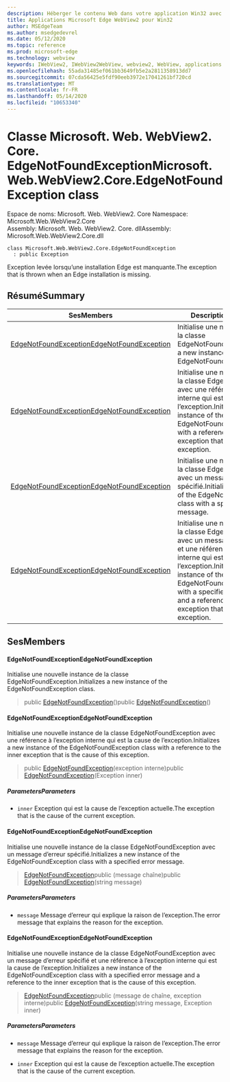 ```yaml
---
description: Héberger le contenu Web dans votre application Win32 avec le contrôle Microsoft Edge WebView2
title: Applications Microsoft Edge WebView2 pour Win32
author: MSEdgeTeam
ms.author: msedgedevrel
ms.date: 05/12/2020
ms.topic: reference
ms.prod: microsoft-edge
ms.technology: webview
keywords: IWebView2, IWebView2WebView, webview2, WebView, applications Win32, Win32, Edge, ICoreWebView2, ICoreWebView2Controller, contrôle de navigateur, html Edge
ms.openlocfilehash: 55ada31485ef061bb3649fb5e2a2811358913dd7
ms.sourcegitcommit: 07cda56425e5fdf90eeb3972e17041261bf720cd
ms.translationtype: MT
ms.contentlocale: fr-FR
ms.lasthandoff: 05/14/2020
ms.locfileid: "10653340"
---
```

# <span data-ttu-id="5fd3d-104">Classe Microsoft. Web. WebView2. Core. EdgeNotFoundException</span><span class="sxs-lookup"><span data-stu-id="5fd3d-104">Microsoft.Web.WebView2.Core.EdgeNotFoundException class</span></span> 

<span data-ttu-id="5fd3d-105">Espace de noms: Microsoft. Web. WebView2. Core </span><span class="sxs-lookup"><span data-stu-id="5fd3d-105">Namespace: Microsoft.Web.WebView2.Core</span></span>\
<span data-ttu-id="5fd3d-106">Assembly: Microsoft. Web. WebView2. Core. dll</span><span class="sxs-lookup"><span data-stu-id="5fd3d-106">Assembly: Microsoft.Web.WebView2.Core.dll</span></span>

```
class Microsoft.Web.WebView2.Core.EdgeNotFoundException
  : public Exception
```

<span data-ttu-id="5fd3d-107">Exception levée lorsqu’une installation Edge est manquante.</span><span class="sxs-lookup"><span data-stu-id="5fd3d-107">The exception that is thrown when an Edge installation is missing.</span></span>

## <span data-ttu-id="5fd3d-108">Résumé</span><span class="sxs-lookup"><span data-stu-id="5fd3d-108">Summary</span></span>

 <span data-ttu-id="5fd3d-109">Ses</span><span class="sxs-lookup"><span data-stu-id="5fd3d-109">Members</span></span>                        | <span data-ttu-id="5fd3d-110">Descriptions</span><span class="sxs-lookup"><span data-stu-id="5fd3d-110">Descriptions</span></span>
--------------------------------|---------------------------------------------
[<span data-ttu-id="5fd3d-111">EdgeNotFoundException</span><span class="sxs-lookup"><span data-stu-id="5fd3d-111">EdgeNotFoundException</span></span>](#edgenotfoundexception) | <span data-ttu-id="5fd3d-112">Initialise une nouvelle instance de la classe EdgeNotFoundException.</span><span class="sxs-lookup"><span data-stu-id="5fd3d-112">Initializes a new instance of the EdgeNotFoundException class.</span></span>
[<span data-ttu-id="5fd3d-113">EdgeNotFoundException</span><span class="sxs-lookup"><span data-stu-id="5fd3d-113">EdgeNotFoundException</span></span>](#edgenotfoundexception) | <span data-ttu-id="5fd3d-114">Initialise une nouvelle instance de la classe EdgeNotFoundException avec une référence à l’exception interne qui est la cause de l’exception.</span><span class="sxs-lookup"><span data-stu-id="5fd3d-114">Initializes a new instance of the EdgeNotFoundException class with a reference to the inner exception that is the cause of this exception.</span></span>
[<span data-ttu-id="5fd3d-115">EdgeNotFoundException</span><span class="sxs-lookup"><span data-stu-id="5fd3d-115">EdgeNotFoundException</span></span>](#edgenotfoundexception) | <span data-ttu-id="5fd3d-116">Initialise une nouvelle instance de la classe EdgeNotFoundException avec un message d’erreur spécifié.</span><span class="sxs-lookup"><span data-stu-id="5fd3d-116">Initializes a new instance of the EdgeNotFoundException class with a specified error message.</span></span>
[<span data-ttu-id="5fd3d-117">EdgeNotFoundException</span><span class="sxs-lookup"><span data-stu-id="5fd3d-117">EdgeNotFoundException</span></span>](#edgenotfoundexception) | <span data-ttu-id="5fd3d-118">Initialise une nouvelle instance de la classe EdgeNotFoundException avec un message d’erreur spécifié et une référence à l’exception interne qui est la cause de l’exception.</span><span class="sxs-lookup"><span data-stu-id="5fd3d-118">Initializes a new instance of the EdgeNotFoundException class with a specified error message and a reference to the inner exception that is the cause of this exception.</span></span>

## <span data-ttu-id="5fd3d-119">Ses</span><span class="sxs-lookup"><span data-stu-id="5fd3d-119">Members</span></span>

#### <span data-ttu-id="5fd3d-120">EdgeNotFoundException</span><span class="sxs-lookup"><span data-stu-id="5fd3d-120">EdgeNotFoundException</span></span> 

<span data-ttu-id="5fd3d-121">Initialise une nouvelle instance de la classe EdgeNotFoundException.</span><span class="sxs-lookup"><span data-stu-id="5fd3d-121">Initializes a new instance of the EdgeNotFoundException class.</span></span>

> <span data-ttu-id="5fd3d-122">public [EdgeNotFoundException](#edgenotfoundexception)()</span><span class="sxs-lookup"><span data-stu-id="5fd3d-122">public [EdgeNotFoundException](#edgenotfoundexception)()</span></span>

#### <span data-ttu-id="5fd3d-123">EdgeNotFoundException</span><span class="sxs-lookup"><span data-stu-id="5fd3d-123">EdgeNotFoundException</span></span> 

<span data-ttu-id="5fd3d-124">Initialise une nouvelle instance de la classe EdgeNotFoundException avec une référence à l’exception interne qui est la cause de l’exception.</span><span class="sxs-lookup"><span data-stu-id="5fd3d-124">Initializes a new instance of the EdgeNotFoundException class with a reference to the inner exception that is the cause of this exception.</span></span>

> <span data-ttu-id="5fd3d-125">public [EdgeNotFoundException](#edgenotfoundexception)(exception interne)</span><span class="sxs-lookup"><span data-stu-id="5fd3d-125">public [EdgeNotFoundException](#edgenotfoundexception)(Exception inner)</span></span>

##### <span data-ttu-id="5fd3d-126">Parameters</span><span class="sxs-lookup"><span data-stu-id="5fd3d-126">Parameters</span></span>
* `inner` <span data-ttu-id="5fd3d-127">Exception qui est la cause de l’exception actuelle.</span><span class="sxs-lookup"><span data-stu-id="5fd3d-127">The exception that is the cause of the current exception.</span></span>

#### <span data-ttu-id="5fd3d-128">EdgeNotFoundException</span><span class="sxs-lookup"><span data-stu-id="5fd3d-128">EdgeNotFoundException</span></span> 

<span data-ttu-id="5fd3d-129">Initialise une nouvelle instance de la classe EdgeNotFoundException avec un message d’erreur spécifié.</span><span class="sxs-lookup"><span data-stu-id="5fd3d-129">Initializes a new instance of the EdgeNotFoundException class with a specified error message.</span></span>

> <span data-ttu-id="5fd3d-130">[EdgeNotFoundException](#edgenotfoundexception)public (message chaîne)</span><span class="sxs-lookup"><span data-stu-id="5fd3d-130">public [EdgeNotFoundException](#edgenotfoundexception)(string message)</span></span>

##### <span data-ttu-id="5fd3d-131">Parameters</span><span class="sxs-lookup"><span data-stu-id="5fd3d-131">Parameters</span></span>
* `message` <span data-ttu-id="5fd3d-132">Message d’erreur qui explique la raison de l’exception.</span><span class="sxs-lookup"><span data-stu-id="5fd3d-132">The error message that explains the reason for the exception.</span></span>

#### <span data-ttu-id="5fd3d-133">EdgeNotFoundException</span><span class="sxs-lookup"><span data-stu-id="5fd3d-133">EdgeNotFoundException</span></span> 

<span data-ttu-id="5fd3d-134">Initialise une nouvelle instance de la classe EdgeNotFoundException avec un message d’erreur spécifié et une référence à l’exception interne qui est la cause de l’exception.</span><span class="sxs-lookup"><span data-stu-id="5fd3d-134">Initializes a new instance of the EdgeNotFoundException class with a specified error message and a reference to the inner exception that is the cause of this exception.</span></span>

> <span data-ttu-id="5fd3d-135">[EdgeNotFoundException](#edgenotfoundexception)public (message de chaîne, exception interne)</span><span class="sxs-lookup"><span data-stu-id="5fd3d-135">public [EdgeNotFoundException](#edgenotfoundexception)(string message, Exception inner)</span></span>

##### <span data-ttu-id="5fd3d-136">Parameters</span><span class="sxs-lookup"><span data-stu-id="5fd3d-136">Parameters</span></span>
* `message` <span data-ttu-id="5fd3d-137">Message d’erreur qui explique la raison de l’exception.</span><span class="sxs-lookup"><span data-stu-id="5fd3d-137">The error message that explains the reason for the exception.</span></span> 

* `inner` <span data-ttu-id="5fd3d-138">Exception qui est la cause de l’exception actuelle.</span><span class="sxs-lookup"><span data-stu-id="5fd3d-138">The exception that is the cause of the current exception.</span></span>

